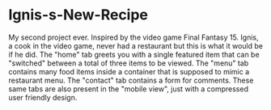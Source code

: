 # Ignis-s-New-Recipe
My second project ever. Inspired by the video game Final Fantasy 15. Ignis, a cook in the video game, never had a restaurant but this is what it would be if he did. The "home" tab greets you with a single featured item that can be "switched" between a total of three items to be viewed. The "menu" tab contains many food items inside a container that is supposed to mimic a restaurant menu. The "contact" tab contains a form for comments. These same tabs are also present in the "mobile view", just with a compressed user friendly design.   
